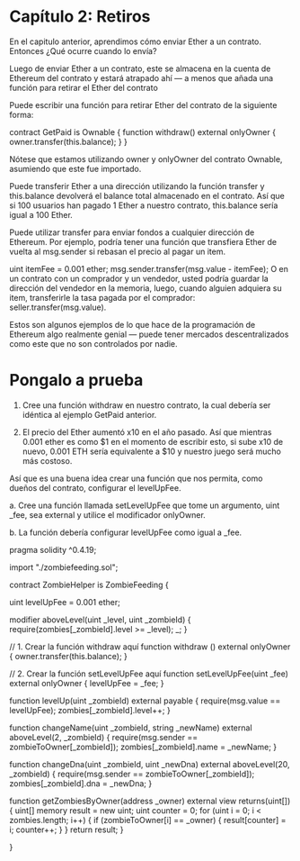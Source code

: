 # Capítulo 2: Retiros
En el capitulo anterior, aprendimos cómo enviar Ether a un contrato. Entonces ¿Qué ocurre cuando lo envía?

Luego de enviar Ether a un contrato, este se almacena en la cuenta de Ethereum del contrato y estará atrapado ahí — a menos que añada una función para retirar el Ether del contrato

Puede escribir una función para retirar Ether del contrato de la siguiente forma:

contract GetPaid is Ownable {
  function withdraw() external onlyOwner {
    owner.transfer(this.balance);
  }
}

Nótese que estamos utilizando owner y onlyOwner del contrato Ownable, asumiendo que este fue importado.

Puede transferir Ether a una dirección utilizando la función transfer y this.balance devolverá el balance total almacenado en el contrato. Así que si 100 usuarios han pagado 1 Ether a nuestro contrato, this.balance sería igual a 100 Ether.

Puede utilizar transfer para enviar fondos a cualquier dirección de Ethereum. Por ejemplo, podría tener una función que transfiera Ether de vuelta al msg.sender si rebasan el precio al pagar un item.

uint itemFee = 0.001 ether;
msg.sender.transfer(msg.value - itemFee);
O en un contrato con un comprador y un vendedor, usted podría guardar la dirección del vendedor en la memoria, luego, cuando alguien adquiera su item, transferirle la tasa pagada por el comprador: seller.transfer(msg.value).

Estos son algunos ejemplos de lo que hace de la programación de Ethereum algo realmente genial — puede tener mercados descentralizados como este que no son controlados por nadie.

# Pongalo a prueba
1. Cree una función withdraw en nuestro contrato, la cual debería ser idéntica al ejemplo GetPaid anterior.

2. El precio del Ether aumentó x10 en el año pasado. Así que mientras 0.001 ether es como $1 en el momento de escribir esto, si sube x10 de nuevo, 0.001 ETH sería equivalente a $10 y nuestro juego será mucho más costoso.

Así que es una buena idea crear una función que nos permita, como dueños del contrato, configurar el levelUpFee.

a. Cree una función llamada setLevelUpFee que tome un argumento, uint _fee, sea external y utilice el modificador onlyOwner.

b. La función debería configurar levelUpFee como igual a _fee.

pragma solidity ^0.4.19;

import "./zombiefeeding.sol";

contract ZombieHelper is ZombieFeeding {

  uint levelUpFee = 0.001 ether;

  modifier aboveLevel(uint _level, uint _zombieId) {
    require(zombies[_zombieId].level >= _level);
    _;
  }

  // 1. Crear la función withdraw aquí
  function withdraw () external onlyOwner {
    owner.transfer(this.balance);
  }

  // 2. Crear la función setLevelUpFee aquí
  function setLevelUpFee(uint _fee) external onlyOwner {
    levelUpFee = _fee;
  }

  function levelUp(uint _zombieId) external payable {
    require(msg.value == levelUpFee);
    zombies[_zombieId].level++;
  }

  function changeName(uint _zombieId, string _newName) external aboveLevel(2, _zombieId) {
    require(msg.sender == zombieToOwner[_zombieId]);
    zombies[_zombieId].name = _newName;
  }

  function changeDna(uint _zombieId, uint _newDna) external aboveLevel(20, _zombieId) {
    require(msg.sender == zombieToOwner[_zombieId]);
    zombies[_zombieId].dna = _newDna;
  }

  function getZombiesByOwner(address _owner) external view returns(uint[]) {
    uint[] memory result = new uint[](ownerZombieCount[_owner]);
    uint counter = 0;
    for (uint i = 0; i < zombies.length; i++) {
      if (zombieToOwner[i] == _owner) {
        result[counter] = i;
        counter++;
      }
    }
    return result;
  }

}
